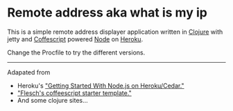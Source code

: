 # Remote address aka what is my ip

This is a simple remote address displayer application written in [Clojure](http://clojure.org/) with jetty and [Coffescript](http://coffeescript.org) powered [Node](http://nodejs.org) on [Heroku](http://heroku.com/).

Change the Procfile to try the different versions.

---

Adapated from
  * Heroku's ["Getting Started With Node.js on Heroku/Cedar."](http://devcenter.heroku.com/articles/node-js)
  * ["Flesch's coffeescript starter template."](https://github.com/flesch/coffeescript-on-heroku)
  * And some clojure sites...
